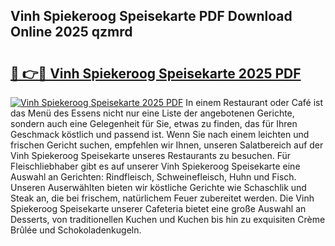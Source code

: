 ## Vinh Spiekeroog Speisekarte PDF Download Online 2025 qzmrd

# <h2><a href="http://gccll4.nevu.top/?p=Vinh+Spiekeroog+Speisekarte">🔗 👉🔴 Vinh Spiekeroog Speisekarte 2025 PDF</a></h2>

[![Vinh Spiekeroog Speisekarte 2025 PDF](https://i.imgur.com/dBaPXMq.png)](http://gccll4.nevu.top/?p=Vinh+Spiekeroog+Speisekarte)
In einem Restaurant oder Café ist das Menü des Essens nicht nur eine Liste der angebotenen Gerichte, sondern auch eine Gelegenheit für Sie, etwas zu finden, das für Ihren Geschmack köstlich und passend ist. Wenn Sie nach einem leichten und frischen Gericht suchen, empfehlen wir Ihnen, unseren Salatbereich auf der Vinh Spiekeroog Speisekarte unseres Restaurants zu besuchen. Für Fleischliebhaber gibt es auf unserer Vinh Spiekeroog Speisekarte eine Auswahl an Gerichten: Rindfleisch, Schweinefleisch, Huhn und Fisch. Unseren Auserwählten bieten wir köstliche Gerichte wie Schaschlik und Steak an, die bei frischem, natürlichem Feuer zubereitet werden. Die Vinh Spiekeroog Speisekarte unserer Cafeteria bietet eine große Auswahl an Desserts, von traditionellen Kuchen und Kuchen bis hin zu exquisiten Crème Brûlée und Schokoladenkugeln.
